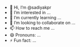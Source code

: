 - 👋 Hi, I’m @sadiyakpr
- 👀 I’m interested in ...
- 🌱 I’m currently learning ...
- 💞️ I’m looking to collaborate on ...
- 📫 How to reach me ...
- 😄 Pronouns: ...
- ⚡ Fun fact: ...

<!---
sadiyakpr/sadiyakpr is a ✨ special ✨ repository because its `README.md` (this file) appears on your GitHub profile.
You can click the Preview link to take a look at your changes.
--->
